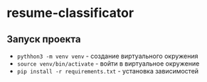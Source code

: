 # resume-classificator


## Запуск проекта 

- `pythhon3 -m venv venv` - создание виртуального окружения
- `source venv/bin/activate` - войти в виртуальное окружение
- `pip install -r requirements.txt` - установка зависимостей
